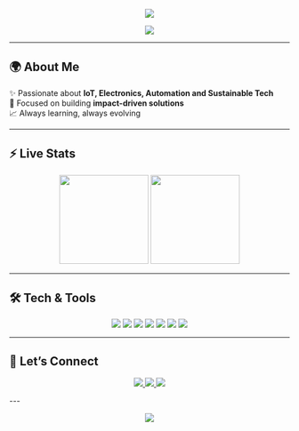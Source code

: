 <!-- Header with animation -->
<p align="center">
  <img src="https://capsule-render.vercel.app/api?type=waving&color=0:0f4c81,100:ffd700&height=200&section=header&text=Arsénio%20Muassangue&fontSize=40&fontColor=ffffff&animation=fadeIn&fontAlignY=35"/>
</p>

<!-- Typing effect -->
<p align="center">
  <a href="https://github.com/DenverCoder1/readme-typing-svg">
    <img src="https://readme-typing-svg.herokuapp.com?font=Fira+Code&size=24&duration=4000&pause=1000&color=0F4C81&center=true&vCenter=true&width=600&lines=Hey%2C+I+am+Arsénio+Muassangue;Welcome+to+my+profile!;Exploring+IoT+%26+Sustainability;Building+Tech+for+Impact">
  </a>
</p>

---

## 🌍 About Me
✨ Passionate about **IoT, Electronics, Automation and Sustainable Tech**  
🎯 Focused on building **impact-driven solutions**  
📈 Always learning, always evolving  

---

## ⚡ Live Stats
<p align="center">
  <img src="https://github-readme-stats.vercel.app/api?username=ArsenioEury&show_icons=true&theme=tokyonight&hide_border=true" height="160"/>
  <img src="https://github-readme-streak-stats.herokuapp.com/?user=ArsenioEury&theme=tokyonight&hide_border=true" height="160"/>
</p>

---


## 🛠️ Tech & Tools
<p align="center">
  <img src="https://img.shields.io/badge/Python-3670A0?style=for-the-badge&logo=python&logoColor=ffdd54"/>
  <img src="https://img.shields.io/badge/ESP32-000000?style=for-the-badge&logo=espressif&logoColor=white"/>
  <img src="https://img.shields.io/badge/Flutter-02569B?style=for-the-badge&logo=flutter&logoColor=white"/>
  <img src="https://img.shields.io/badge/Arduino-00979D?style=for-the-badge&logo=arduino&logoColor=white"/>
  <img src="https://img.shields.io/badge/HTML5-E34F26?style=for-the-badge&logo=html5&logoColor=white"/>
  <img src="https://img.shields.io/badge/CSS3-1572B6?style=for-the-badge&logo=css3&logoColor=white"/>
  <img src="https://img.shields.io/badge/JavaScript-F7DF1E?style=for-the-badge&logo=javascript&logoColor=black"/>
</p>

---

## 🔗 Let’s Connect
<p align="center">
  <a href="https://www.linkedin.com/in/arsénio-muassangue-2b4178344" target="_blank">
    <img src="https://img.shields.io/badge/LinkedIn-0e76a8?style=for-the-badge&logo=linkedin&logoColor=white"/>
  </a>
  <a href="mailto:arsenioeury@gmail.com">
    <img src="https://img.shields.io/badge/Email-D14836?style=for-the-badge&logo=gmail&logoColor=white"/>
  </a>
  <a href="https://instagram.com/https://www.instagram.com/_arseniio/" target="_blank">
    <img src="https://img.shields.io/badge/Instagram-E4405F?style=for-the-badge&logo=instagram&logoColor=white"/>
  </a>
</p>
---

<!-- Footer -->
<p align="center">
  <img src="https://capsule-render.vercel.app/api?type=waving&color=0:0f4c81,100:ffd700&height=120&section=footer&text=%20T%20%20H%20%20A%20%20N%20%20K%20%20%20Y%20%20O%20%20U%20%20%20S%20%20O%20%20%20M%20%20U%20%20C%20%20H%20%20%20F%20%20O%20%20R%20%20%20V%20%20I%20%20S%20%20I%20%20T%20%20I%20%20N%20%20G%20%20!%20&fontColor=ffffff&fontSize=22"/>
</p>
